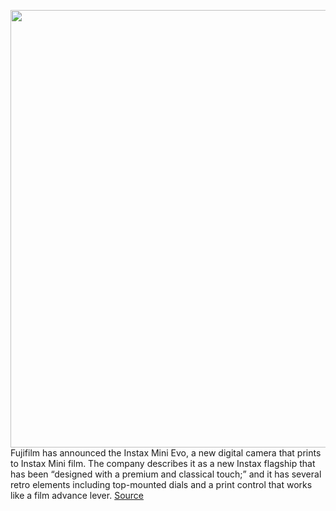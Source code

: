 <img src='https://cdn.vox-cdn.com/thumbor/rsRgGS0fl0F_SlzrWFItRE46hbs=/0x0:1500x1005/1200x800/filters:focal(630x383:870x623)/cdn.vox-cdn.com/uploads/chorus_image/image/70153096/thum_02.0.jpg' width='700px' /><br/>
Fujifilm has announced the Instax Mini Evo, a new digital camera that prints to Instax Mini film. The company describes it as a new Instax flagship that has been “designed with a premium and classical touch;” and it has several retro elements including top-mounted dials and a print control that works like a film advance lever.
<a href='https://www.theverge.com/2021/11/17/22786676/fujifilm-instax-mini-evo-announced-price-release-date'> Source <a/>